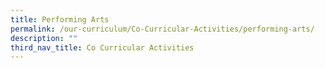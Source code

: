 ```yaml
---
title: Performing Arts
permalink: /our-curriculum/Co-Curricular-Activities/performing-arts/
description: ""
third_nav_title: Co Curricular Activities
---
```

